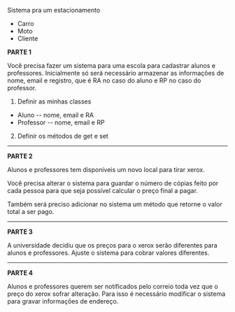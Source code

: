 Sistema pra um estacionamento
- Carro
- Moto
- Cliente














**PARTE 1**
  
Você precisa fazer um sistema para uma escola para cadastrar alunos e professores.
Inicialmente só será necessário armazenar as informações de nome, email e registro,
que é RA no caso do aluno e RP no caso do professor.

1. Definir as minhas classes
- Aluno
  -- nome, email e RA
- Professor
  -- nome, email e RP

2. Definir os métodos de get e set






















---
**PARTE 2**

Alunos e professores tem disponíveis um novo local para tirar xerox.

Você precisa alterar o sistema para guardar o número de cópias feito por cada pessoa
para que seja possível calcular o preço final a pagar.

Também será preciso adicionar no sistema um método que retorne o valor total a ser pago.























---
**PARTE 3**

A universidade decidiu que os preços para o xerox serão diferentes para
alunos e professores. Ajuste o sistema para cobrar valores diferentes.























---
**PARTE 4**

Alunos e professores querem ser notificados pelo correio toda vez que o preço do xerox
sofrar alteração. Para isso é necessário modificar o sistema para gravar informações de endereço.

